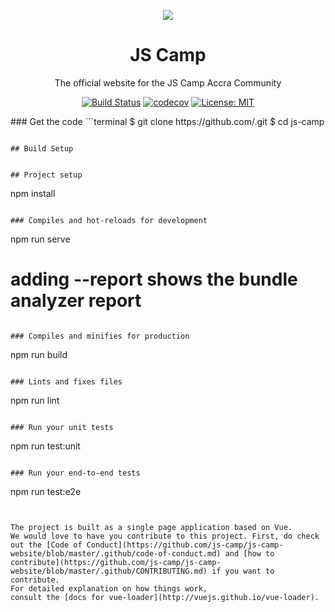 <p align="center"><img src="https://github.com/js-camp/js-camp-website/blob/master/public/img/logos/js-camp-19-cy.png"></p>
<h1 align=center><b>JS Camp</b></h1>
<p align="center">The official website for the JS Camp Accra Community</p>
<p align="center">
<a href="https://travis-ci.org/js-camp/js-camp-website"><img src="https://travis-ci.org/js-camp/js-camp-website.svg?branch=master" alt="Build Status"></a> <a href="https://codecov.io/gh/js-camp/js-camp-website"><img src="https://img.shields.io/circleci/project/github/vuejs/vue/dev.svg" alt="codecov"></a> <a href="https://opensource.org/licenses/MIT"><img src="https://img.shields.io/badge/License-MIT-yellow.svg" alt="License: MIT"></a>
</p>
### Get the code 
```terminal
$ git clone https://github.com/<url>.git
$ cd js-camp

```

## Build Setup


## Project setup
```
npm install
```

### Compiles and hot-reloads for development
```
npm run serve

# adding --report shows the bundle analyzer report
```

### Compiles and minifies for production
```
npm run build
```

### Lints and fixes files
```
npm run lint
```

### Run your unit tests
```
npm run test:unit
```

### Run your end-to-end tests
```
npm run test:e2e
```


The project is built as a single page application based on Vue.
We would love to have you contribute to this project. First, do check out the [Code of Conduct](https://github.com/js-camp/js-camp-website/blob/master/.github/code-of-conduct.md) and [how to contribute](https://github.com/js-camp/js-camp-website/blob/master/.github/CONTRIBUTING.md) if you want to contribute.
For detailed explanation on how things work,
consult the [docs for vue-loader](http://vuejs.github.io/vue-loader).
